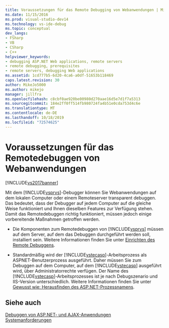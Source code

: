 ```yaml
---
title: Voraussetzungen für das Remote Debugging von Webanwendungen | Microsoft-Dokumentation
ms.date: 11/15/2016
ms.prod: visual-studio-dev14
ms.technology: vs-ide-debug
ms.topic: conceptual
dev_langs:
- FSharp
- VB
- CSharp
- C++
helpviewer_keywords:
- debugging ASP.NET Web applications, remote servers
- remote debugging, prerequisites
- remote servers, debugging Web applications
ms.assetid: 1cd777b5-6d20-4ca6-a0df-51653b118469
caps.latest.revision: 30
author: MikeJo5000
ms.author: mikejo
manager: jillfra
ms.openlocfilehash: c8cbf0ae920be00980d270aae16d5e7d1f7a5313
ms.sourcegitcommit: 184e2ff0ff514fb980724fa4b51e0cda753d4c6e
ms.translationtype: MT
ms.contentlocale: de-DE
ms.lasthandoff: 10/18/2019
ms.locfileid: "72574625"
---
```

# <a name="prerequisites-for-remote-debugging-web-applications"></a>Voraussetzungen für das Remotedebuggen von Webanwendungen
[!INCLUDE[vs2017banner](../includes/vs2017banner.md)]

Mit dem [!INCLUDE[vsprvs](../includes/vsprvs-md.md)]-Debugger können Sie Webanwendungen auf dem lokalen Computer oder einem Remoteserver transparent debuggen. Das bedeutet, dass der Debugger auf jedem Computer auf die gleiche Weise funktioniert und Ihnen dieselben Features zur Verfügung stehen. Damit das Remotedebuggen richtig funktioniert, müssen jedoch einige vorbereitende Maßnahmen getroffen werden.  
  
- Die Komponenten zum Remotedebuggen von [!INCLUDE[vsprvs](../includes/vsprvs-md.md)] müssen auf dem Server, auf dem das Debuggen durchgeführt werden soll, installiert sein. Weitere Informationen finden Sie unter [Einrichten des Remote Debuggens](https://msdn.microsoft.com/library/90f45630-0d26-4698-8c1f-63f85a12db9c).  
  
- Standardmäßig wird der [!INCLUDE[vstecasp](../includes/vstecasp-md.md)]-Arbeitsprozess als ASPNET-Benutzerprozess ausgeführt. Daher müssen Sie zum Debuggen auf dem Computer, auf dem [!INCLUDE[vstecasp](../includes/vstecasp-md.md)] ausgeführt wird, über Administratorrechte verfügen. Der Name des [!INCLUDE[vstecasp](../includes/vstecasp-md.md)]-Arbeitsprozesses ist je nach Debugszenario und IIS-Version unterschiedlich. Weitere Informationen finden Sie unter [Gewusst wie: Herausfinden des ASP.NET-Prozessnamens](../debugger/how-to-find-the-name-of-the-aspnet-process.md).  
  
## <a name="see-also"></a>Siehe auch  
 [Debuggen von ASP.NET- und AJAX-Anwendungen](../debugger/debugging-aspnet-and-ajax-applications.md)   
 [Systemanforderungen](../debugger/aspnet-debugging-system-requirements.md)
